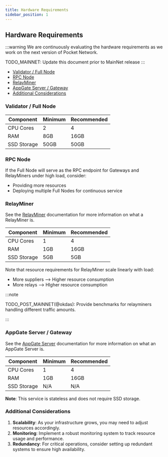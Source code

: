 ```yaml
---
title: Hardware Requirements
sidebar_position: 1
---
```


## Hardware Requirements <!-- omit in toc -->

:::warning
We are continuously evaluating the hardware requirements as we work on the next version of Pocket Network.

TODO_MAINNET: Update this document prior to MainNet release
:::

- [Validator / Full Node](#validator--full-node)
- [RPC Node](#rpc-node)
- [RelayMiner](#relayminer)
- [AppGate Server / Gateway](#appgate-server--gateway)
- [Additional Considerations](#additional-considerations)

### Validator / Full Node

| Component   | Minimum | Recommended |
| ----------- | ------- | ----------- |
| CPU Cores   | 2       | 4           |
| RAM         | 8GB     | 16GB        |
| SSD Storage | 50GB    | 50GB        |

### RPC Node

If the Full Node will serve as the RPC endpoint for Gateways and RelayMiners under high load, consider:

- Providing more resources
- Deploying multiple Full Nodes for continuous service

### RelayMiner

See the [RelayMiner](../../protocol/actors/appgate_server.md) documentation for more
information on what a RelayMiner is.

| Component   | Minimum | Recommended |
| ----------- | ------- | ----------- |
| CPU Cores   | 1       | 4           |
| RAM         | 1GB     | 16GB        |
| SSD Storage | 5GB     | 5GB         |

Note that resource requirements for RelayMiner scale linearly with load:

- More suppliers --> Higher resource consumption
- More relays --> HIgher resource consumption

:::note

TODO_POST_MAINNET(@okdas): Provide benchmarks for relayminers handling different traffic amounts.

:::

### AppGate Server / Gateway

See the [AppGate Server](../../protocol/actors/appgate_server.md) documentation for more
information on what an AppGate Server is.

| Component   | Minimum | Recommended |
| ----------- | ------- | ----------- |
| CPU Cores   | 1       | 4           |
| RAM         | 1GB     | 16GB        |
| SSD Storage | N/A     | N/A         |

**Note**: This service is stateless and does not require SSD storage.

### Additional Considerations

1. **Scalability**: As your infrastructure grows, you may need to adjust resources accordingly.
2. **Monitoring**: Implement a robust monitoring system to track resource usage and performance.
3. **Redundancy**: For critical operations, consider setting up redundant systems to ensure high availability.
